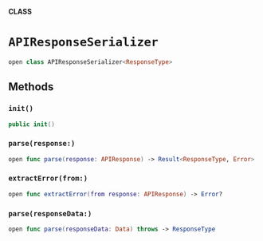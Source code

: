 **CLASS**

# `APIResponseSerializer`

```swift
open class APIResponseSerializer<ResponseType>
```

## Methods
### `init()`

```swift
public init()
```

### `parse(response:)`

```swift
open func parse(response: APIResponse) -> Result<ResponseType, Error>
```

### `extractError(from:)`

```swift
open func extractError(from response: APIResponse) -> Error?
```

### `parse(responseData:)`

```swift
open func parse(responseData: Data) throws -> ResponseType
```
